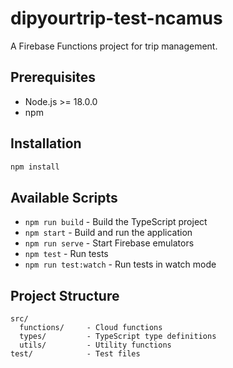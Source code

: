 # dipyourtrip-test-ncamus

A Firebase Functions project for trip management.

## Prerequisites

- Node.js >= 18.0.0
- npm

## Installation

```bash
npm install
```

## Available Scripts

- `npm run build` - Build the TypeScript project
- `npm start` - Build and run the application
- `npm run serve` - Start Firebase emulators
- `npm test` - Run tests
- `npm run test:watch` - Run tests in watch mode

## Project Structure

```
src/
  functions/     - Cloud functions
  types/         - TypeScript type definitions
  utils/         - Utility functions
test/            - Test files
```

